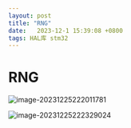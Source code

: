 ```yaml
---
layout: post
title: "RNG" 
date:   2023-12-1 15:39:08 +0800
tags: HAL库 stm32
---
```


# RNG

![image-20231225222011781](https://picture-01-1316374204.cos.ap-beijing.myqcloud.com/image/202312252220843.png)

![image-20231225222329024](https://picture-01-1316374204.cos.ap-beijing.myqcloud.com/image/202312252223079.png)















